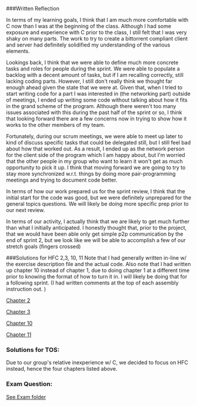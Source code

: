 ###Written Reflection

In terms of my learning goals, I think that I am much more comfortable with C 
now than I was at the beginning of the class. Although I had some exposure 
and experience with C prior to the class, I still felt that I was very 
shaky on many parts. The work to try to create a bittorrent compliant client 
and server had definitely solidified my understanding of the various elements.

Lookings back, I think that we were able to define much more concrete tasks 
and roles for people during the sprint. We were able to populate a backlog 
with a decent amount of tasks, but if I am recalling correctly, still lacking
coding parts. However, I still don't really think we thought far enough ahead
given the state that we were at. Given that, when I tried to start writing 
code for a part I was interested in (the networking part) outside of meetings,
I ended up writing some code without talking about how it fits in the grand 
scheme of the program. Although there weren't too many issues associated with
this during the past half of the sprint or so, I think that looking forward
there are a few concerns now in trying to show how it works to the other 
members of my team. 

Fortunately, during our scrum meetings, we were able to meet up later to kind
of discuss specific tasks that could be delegated still, but I still feel bad
about how that worked out. As a result, I ended up as the network person for 
the client side of the program which I am happy about, but I'm worried that
the other people in my group who want to learn it won't get as much 
opportunity to pick it up. I think that moving forward we are going to try to
stay more synchronized w.r.t. things by doing more pair-programming meetings
and trying to document code better. 

In terms of how our work prepared us for the sprint review, I think that the 
initial start for the code was good, but we were definitely unprepared for the
general topics questions. We will likely be doing more specific prep prior to 
our next review. 

In terms of our activity, I actually think that we are likely to get much 
further than what I initially anticipated. I honestly thought that, prior to 
the project, that we would have been able only get simple p2p 
communication by the end of sprint 2, but we look like we will be able to 
accomplish a few of our stretch goals (fingers crossed)





###Solutions for HFC 2,3, 10, 11
Note that I had generally written in-line w/ the exercise description file and the actual code. Also note that 
I had written up chapter 10 instead of chapter 1, due to doing chapter 1 at a different time prior to knowing 
the format of how to turn it in. I will likely be doing that for a following sprint. (I had written comments at the 
top of each assembly instruction out. )

[Chapter 2](../exercises/ex02)

[Chapter 3](../exercises/ex03)

[Chapter 10](../exercises/ex10)

[Chapter 11](../exercises/ex11)



### Solutions for TOS:
Due to our group's relative inexperience w/ C, we decided to focus on HFC instead, hence the four chapters listed above. 
### Exam Question:

[See Exam folder](../Exam)
